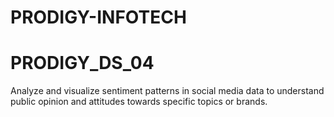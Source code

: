 # PRODIGY-INFOTECH
# PRODIGY_DS_04
Analyze and visualize sentiment patterns in social media data to understand public opinion and attitudes towards specific topics or brands.
